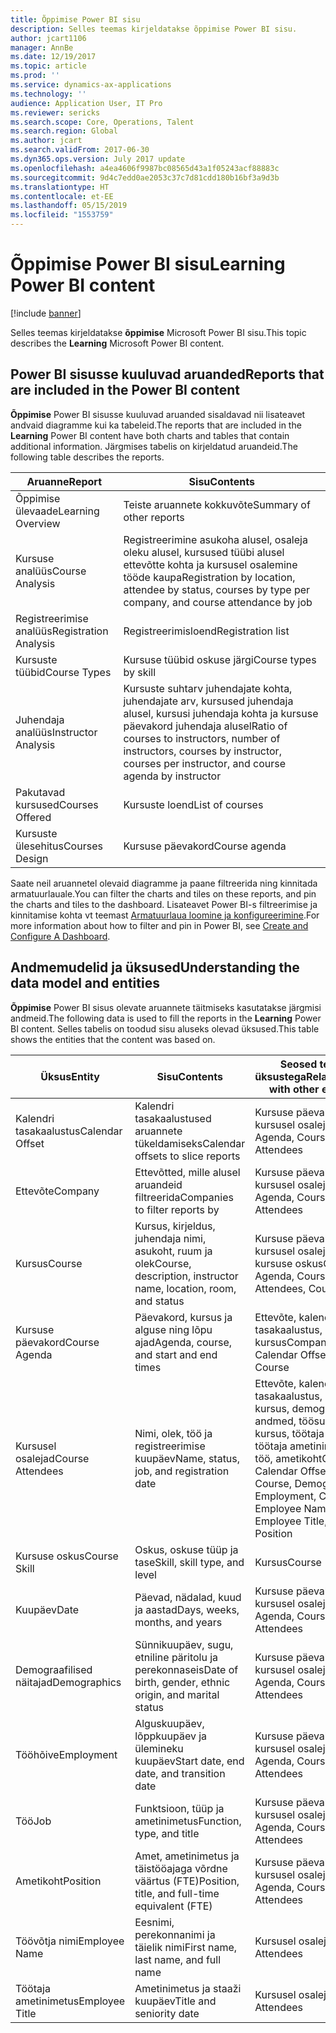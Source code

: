 ```yaml
---
title: Õppimise Power BI sisu
description: Selles teemas kirjeldatakse õppimise Power BI sisu.
author: jcart1106
manager: AnnBe
ms.date: 12/19/2017
ms.topic: article
ms.prod: ''
ms.service: dynamics-ax-applications
ms.technology: ''
audience: Application User, IT Pro
ms.reviewer: sericks
ms.search.scope: Core, Operations, Talent
ms.search.region: Global
ms.author: jcart
ms.search.validFrom: 2017-06-30
ms.dyn365.ops.version: July 2017 update
ms.openlocfilehash: a4ea4606f9987bc08565d43a1f05243acf88883c
ms.sourcegitcommit: 9d4c7edd0ae2053c37c7d81cdd180b16bf3a9d3b
ms.translationtype: HT
ms.contentlocale: et-EE
ms.lasthandoff: 05/15/2019
ms.locfileid: "1553759"
---
```

# <a name="learning-power-bi-content"></a><span data-ttu-id="f3597-103">Õppimise Power BI sisu</span><span class="sxs-lookup"><span data-stu-id="f3597-103">Learning Power BI content</span></span>

[!include [banner](../includes/banner.md)]

<span data-ttu-id="f3597-104">Selles teemas kirjeldatakse **õppimise** Microsoft Power BI sisu.</span><span class="sxs-lookup"><span data-stu-id="f3597-104">This topic describes the **Learning** Microsoft Power BI content.</span></span>

## <a name="reports-that-are-included-in-the-power-bi-content"></a><span data-ttu-id="f3597-105">Power BI sisusse kuuluvad aruanded</span><span class="sxs-lookup"><span data-stu-id="f3597-105">Reports that are included in the Power BI content</span></span>

<span data-ttu-id="f3597-106">**Õppimise** Power BI sisusse kuuluvad aruanded sisaldavad nii lisateavet andvaid diagramme kui ka tabeleid.</span><span class="sxs-lookup"><span data-stu-id="f3597-106">The reports that are included in the **Learning** Power BI content have both charts and tables that contain additional information.</span></span> <span data-ttu-id="f3597-107">Järgmises tabelis on kirjeldatud aruandeid.</span><span class="sxs-lookup"><span data-stu-id="f3597-107">The following table describes the reports.</span></span>

| <span data-ttu-id="f3597-108">Aruanne</span><span class="sxs-lookup"><span data-stu-id="f3597-108">Report</span></span>                | <span data-ttu-id="f3597-109">Sisu</span><span class="sxs-lookup"><span data-stu-id="f3597-109">Contents</span></span> |
|-----------------------|----------|
| <span data-ttu-id="f3597-110">Õppimise ülevaade</span><span class="sxs-lookup"><span data-stu-id="f3597-110">Learning Overview</span></span>     | <span data-ttu-id="f3597-111">Teiste aruannete kokkuvõte</span><span class="sxs-lookup"><span data-stu-id="f3597-111">Summary of other reports</span></span> |
| <span data-ttu-id="f3597-112">Kursuse analüüs</span><span class="sxs-lookup"><span data-stu-id="f3597-112">Course Analysis</span></span>       | <span data-ttu-id="f3597-113">Registreerimine asukoha alusel, osaleja oleku alusel, kursused tüübi alusel ettevõtte kohta ja kursusel osalemine tööde kaupa</span><span class="sxs-lookup"><span data-stu-id="f3597-113">Registration by location, attendee by status, courses by type per company, and course attendance by job</span></span> |
| <span data-ttu-id="f3597-114">Registreerimise analüüs</span><span class="sxs-lookup"><span data-stu-id="f3597-114">Registration Analysis</span></span> | <span data-ttu-id="f3597-115">Registreerimisloend</span><span class="sxs-lookup"><span data-stu-id="f3597-115">Registration list</span></span> |
| <span data-ttu-id="f3597-116">Kursuste tüübid</span><span class="sxs-lookup"><span data-stu-id="f3597-116">Course Types</span></span>          | <span data-ttu-id="f3597-117">Kursuse tüübid oskuse järgi</span><span class="sxs-lookup"><span data-stu-id="f3597-117">Course types by skill</span></span> |
| <span data-ttu-id="f3597-118">Juhendaja analüüs</span><span class="sxs-lookup"><span data-stu-id="f3597-118">Instructor Analysis</span></span>   | <span data-ttu-id="f3597-119">Kursuste suhtarv juhendajate kohta, juhendajate arv, kursused juhendaja alusel, kursusi juhendaja kohta ja kursuse päevakord juhendaja alusel</span><span class="sxs-lookup"><span data-stu-id="f3597-119">Ratio of courses to instructors, number of instructors, courses by instructor, courses per instructor, and course agenda by instructor</span></span> |
| <span data-ttu-id="f3597-120">Pakutavad kursused</span><span class="sxs-lookup"><span data-stu-id="f3597-120">Courses Offered</span></span>       | <span data-ttu-id="f3597-121">Kursuste loend</span><span class="sxs-lookup"><span data-stu-id="f3597-121">List of courses</span></span> |
| <span data-ttu-id="f3597-122">Kursuste ülesehitus</span><span class="sxs-lookup"><span data-stu-id="f3597-122">Courses Design</span></span>        | <span data-ttu-id="f3597-123">Kursuse päevakord</span><span class="sxs-lookup"><span data-stu-id="f3597-123">Course agenda</span></span> |

<span data-ttu-id="f3597-124">Saate neil aruannetel olevaid diagramme ja paane filtreerida ning kinnitada armatuurlauale.</span><span class="sxs-lookup"><span data-stu-id="f3597-124">You can filter the charts and tiles on these reports, and pin the charts and tiles to the dashboard.</span></span> <span data-ttu-id="f3597-125">Lisateavet Power BI-s filtreerimise ja kinnitamise kohta vt teemast [Armatuurlaua loomine ja konfigureerimine](https://powerbi.microsoft.com/en-us/guided-learning/powerbi-learning-4-2-create-configure-dashboards).</span><span class="sxs-lookup"><span data-stu-id="f3597-125">For more information about how to filter and pin in Power BI, see [Create and Configure A Dashboard](https://powerbi.microsoft.com/en-us/guided-learning/powerbi-learning-4-2-create-configure-dashboards).</span></span>

## <a name="understanding-the-data-model-and-entities"></a><span data-ttu-id="f3597-126">Andmemudelid ja üksused</span><span class="sxs-lookup"><span data-stu-id="f3597-126">Understanding the data model and entities</span></span>

<span data-ttu-id="f3597-127">**Õppimise** Power BI sisus olevate aruannete täitmiseks kasutatakse järgmisi andmeid.</span><span class="sxs-lookup"><span data-stu-id="f3597-127">The following data is used to fill the reports in the **Learning** Power BI content.</span></span> <span data-ttu-id="f3597-128">Selles tabelis on toodud sisu aluseks olevad üksused.</span><span class="sxs-lookup"><span data-stu-id="f3597-128">This table shows the entities that the content was based on.</span></span>

| <span data-ttu-id="f3597-129">Üksus</span><span class="sxs-lookup"><span data-stu-id="f3597-129">Entity</span></span>           | <span data-ttu-id="f3597-130">Sisu</span><span class="sxs-lookup"><span data-stu-id="f3597-130">Contents</span></span>                                                         | <span data-ttu-id="f3597-131">Seosed teiste üksustega</span><span class="sxs-lookup"><span data-stu-id="f3597-131">Relationships with other entities</span></span> |
|------------------|------------------------------------------------------------------|-----------------------------------|
| <span data-ttu-id="f3597-132">Kalendri tasakaalustus</span><span class="sxs-lookup"><span data-stu-id="f3597-132">Calendar Offset</span></span>  | <span data-ttu-id="f3597-133">Kalendri tasakaalustused aruannete tükeldamiseks</span><span class="sxs-lookup"><span data-stu-id="f3597-133">Calendar offsets to slice reports</span></span>                                | <span data-ttu-id="f3597-134">Kursuse päevakord, kursusel osalejad</span><span class="sxs-lookup"><span data-stu-id="f3597-134">Course Agenda, Course Attendees</span></span> |
| <span data-ttu-id="f3597-135">Ettevõte</span><span class="sxs-lookup"><span data-stu-id="f3597-135">Company</span></span>          | <span data-ttu-id="f3597-136">Ettevõtted, mille alusel aruandeid filtreerida</span><span class="sxs-lookup"><span data-stu-id="f3597-136">Companies to filter reports by</span></span>                                   | <span data-ttu-id="f3597-137">Kursuse päevakord, kursusel osalejad</span><span class="sxs-lookup"><span data-stu-id="f3597-137">Course Agenda, Course Attendees</span></span> |
| <span data-ttu-id="f3597-138">Kursus</span><span class="sxs-lookup"><span data-stu-id="f3597-138">Course</span></span>           | <span data-ttu-id="f3597-139">Kursus, kirjeldus, juhendaja nimi, asukoht, ruum ja olek</span><span class="sxs-lookup"><span data-stu-id="f3597-139">Course, description, instructor name, location, room, and status</span></span> | <span data-ttu-id="f3597-140">Kursuse päevakord, kursusel osalejad, kursuse oskus</span><span class="sxs-lookup"><span data-stu-id="f3597-140">Course Agenda, Course Attendees, Course Skill</span></span> |
| <span data-ttu-id="f3597-141">Kursuse päevakord</span><span class="sxs-lookup"><span data-stu-id="f3597-141">Course Agenda</span></span>    | <span data-ttu-id="f3597-142">Päevakord, kursus ja alguse ning lõpu ajad</span><span class="sxs-lookup"><span data-stu-id="f3597-142">Agenda, course, and start and end times</span></span>                          | <span data-ttu-id="f3597-143">Ettevõte, kalendri tasakaalustus, kuupäev, kursus</span><span class="sxs-lookup"><span data-stu-id="f3597-143">Company, Calendar Offset, Date, Course</span></span> |
| <span data-ttu-id="f3597-144">Kursusel osalejad</span><span class="sxs-lookup"><span data-stu-id="f3597-144">Course Attendees</span></span> | <span data-ttu-id="f3597-145">Nimi, olek, töö ja registreerimise kuupäev</span><span class="sxs-lookup"><span data-stu-id="f3597-145">Name, status, job, and registration date</span></span>                         | <span data-ttu-id="f3597-146">Ettevõte, kalendri tasakaalustus, kuupäev, kursus, demograafilised andmed, töösuhe, kursus, töötaja nimi, töötaja ametinimetus, töö, ametikoht</span><span class="sxs-lookup"><span data-stu-id="f3597-146">Company, Calendar Offset, Date, Course, Demographics, Employment, Course, Employee Name, Employee Title, Job, Position</span></span> |
| <span data-ttu-id="f3597-147">Kursuse oskus</span><span class="sxs-lookup"><span data-stu-id="f3597-147">Course Skill</span></span>     | <span data-ttu-id="f3597-148">Oskus, oskuse tüüp ja tase</span><span class="sxs-lookup"><span data-stu-id="f3597-148">Skill, skill type, and level</span></span>                                     | <span data-ttu-id="f3597-149">Kursus</span><span class="sxs-lookup"><span data-stu-id="f3597-149">Course</span></span> |
| <span data-ttu-id="f3597-150">Kuupäev</span><span class="sxs-lookup"><span data-stu-id="f3597-150">Date</span></span>             | <span data-ttu-id="f3597-151">Päevad, nädalad, kuud ja aastad</span><span class="sxs-lookup"><span data-stu-id="f3597-151">Days, weeks, months, and years</span></span>                                   | <span data-ttu-id="f3597-152">Kursuse päevakord, kursusel osalejad</span><span class="sxs-lookup"><span data-stu-id="f3597-152">Course Agenda, Course Attendees</span></span> |
| <span data-ttu-id="f3597-153">Demograafilised näitajad</span><span class="sxs-lookup"><span data-stu-id="f3597-153">Demographics</span></span>     | <span data-ttu-id="f3597-154">Sünnikuupäev, sugu, etniline päritolu ja perekonnaseis</span><span class="sxs-lookup"><span data-stu-id="f3597-154">Date of birth, gender, ethnic origin, and marital status</span></span>         | <span data-ttu-id="f3597-155">Kursuse päevakord, kursusel osalejad</span><span class="sxs-lookup"><span data-stu-id="f3597-155">Course Agenda, Course Attendees</span></span> |
| <span data-ttu-id="f3597-156">Tööhõive</span><span class="sxs-lookup"><span data-stu-id="f3597-156">Employment</span></span>       | <span data-ttu-id="f3597-157">Alguskuupäev, lõppkuupäev ja ülemineku kuupäev</span><span class="sxs-lookup"><span data-stu-id="f3597-157">Start date, end date, and transition date</span></span>                        | <span data-ttu-id="f3597-158">Kursuse päevakord, kursusel osalejad</span><span class="sxs-lookup"><span data-stu-id="f3597-158">Course Agenda, Course Attendees</span></span> |
| <span data-ttu-id="f3597-159">Töö</span><span class="sxs-lookup"><span data-stu-id="f3597-159">Job</span></span>              | <span data-ttu-id="f3597-160">Funktsioon, tüüp ja ametinimetus</span><span class="sxs-lookup"><span data-stu-id="f3597-160">Function, type, and title</span></span>                                        | <span data-ttu-id="f3597-161">Kursuse päevakord, kursusel osalejad</span><span class="sxs-lookup"><span data-stu-id="f3597-161">Course Agenda, Course Attendees</span></span> |
| <span data-ttu-id="f3597-162">Ametikoht</span><span class="sxs-lookup"><span data-stu-id="f3597-162">Position</span></span>         | <span data-ttu-id="f3597-163">Amet, ametinimetus ja täistööajaga võrdne väärtus (FTE)</span><span class="sxs-lookup"><span data-stu-id="f3597-163">Position, title, and full-time equivalent (FTE)</span></span>                  | <span data-ttu-id="f3597-164">Kursuse päevakord, kursusel osalejad</span><span class="sxs-lookup"><span data-stu-id="f3597-164">Course Agenda, Course Attendees</span></span> |
| <span data-ttu-id="f3597-165">Töövõtja nimi</span><span class="sxs-lookup"><span data-stu-id="f3597-165">Employee Name</span></span>    | <span data-ttu-id="f3597-166">Eesnimi, perekonnanimi ja täielik nimi</span><span class="sxs-lookup"><span data-stu-id="f3597-166">First name, last name, and full name</span></span>                             | <span data-ttu-id="f3597-167">Kursusel osalejad</span><span class="sxs-lookup"><span data-stu-id="f3597-167">Course Attendees</span></span> |
| <span data-ttu-id="f3597-168">Töötaja ametinimetus</span><span class="sxs-lookup"><span data-stu-id="f3597-168">Employee Title</span></span>   | <span data-ttu-id="f3597-169">Ametinimetus ja staaži kuupäev</span><span class="sxs-lookup"><span data-stu-id="f3597-169">Title and seniority date</span></span>                                         | <span data-ttu-id="f3597-170">Kursusel osalejad</span><span class="sxs-lookup"><span data-stu-id="f3597-170">Course Attendees</span></span> |
